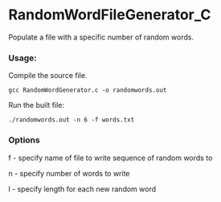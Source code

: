 # RandomWordFileGenerator_C

Populate a file with a specific number of random words.

### Usage:

Compile the source file.

```
gcc RandomWordGenerator.c -o randomwords.out
```

Run the built file:

```
./randomwords.out -n 6 -f words.txt
```

### Options

f - specify name of file to write sequence of random words to

n - specify number of words to write

l - specify length for each new random word
